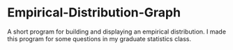 # Empirical-Distribution-Graph
A short program for building and displaying an empirical distribution.
I made this program for some questions in my graduate statistics class. 
